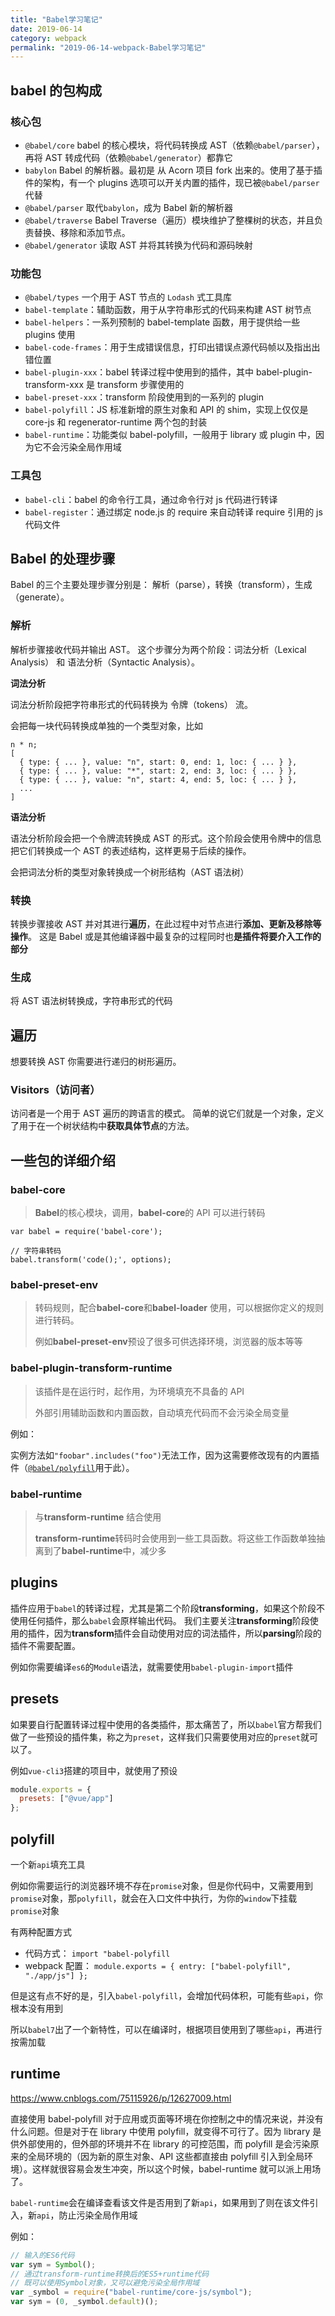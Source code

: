 ```yaml
---
title: "Babel学习笔记"
date: 2019-06-14
category: webpack
permalink: "2019-06-14-webpack-Babel学习笔记"
---
```


## babel 的包构成

### 核心包

- `@babel/core` babel 的核心模块，将代码转换成 AST（依赖`@babel/parser`），再将 AST 转成代码（依赖`@babel/generator`）都靠它
- `babylon` Babel 的解析器。最初是 从 Acorn 项目 fork 出来的。使用了基于插件的架构，有一个 plugins 选项可以开关内置的插件，现已被`@babel/parser`代替
- `@babel/parser` 取代`babylon`，成为 Babel 新的解析器
- `@babel/traverse` Babel Traverse（遍历）模块维护了整棵树的状态，并且负责替换、移除和添加节点。
- `@babel/generator` 读取 AST 并将其转换为代码和源码映射

### 功能包

- `@babel/types` 一个用于 AST 节点的 `Lodash` 式工具库
- `babel-template`：辅助函数，用于从字符串形式的代码来构建 AST 树节点
- `babel-helpers`：一系列预制的 babel-template 函数，用于提供给一些 plugins 使用
- `babel-code-frames`：用于生成错误信息，打印出错误点源代码帧以及指出出错位置
- `babel-plugin-xxx`：babel 转译过程中使用到的插件，其中 babel-plugin-transform-xxx 是 transform 步骤使用的
- `babel-preset-xxx`：transform 阶段使用到的一系列的 plugin
- `babel-polyfill`：JS 标准新增的原生对象和 API 的 shim，实现上仅仅是 core-js 和 regenerator-runtime 两个包的封装
- `babel-runtime`：功能类似 babel-polyfill，一般用于 library 或 plugin 中，因为它不会污染全局作用域

### 工具包

- `babel-cli`：babel 的命令行工具，通过命令行对 js 代码进行转译
- `babel-register`：通过绑定 node.js 的 require 来自动转译 require 引用的 js 代码文件

## Babel 的处理步骤

Babel 的三个主要处理步骤分别是： 解析（parse），转换（transform），生成（generate）。

### 解析

解析步骤接收代码并输出 AST。 这个步骤分为两个阶段：词法分析（Lexical Analysis） 和 语法分析（Syntactic Analysis）。

**词法分析**

词法分析阶段把字符串形式的代码转换为 令牌（tokens） 流。

会把每一块代码转换成单独的一个类型对象，比如

```
n * n;
[
  { type: { ... }, value: "n", start: 0, end: 1, loc: { ... } },
  { type: { ... }, value: "*", start: 2, end: 3, loc: { ... } },
  { type: { ... }, value: "n", start: 4, end: 5, loc: { ... } },
  ...
]
```

**语法分析**

语法分析阶段会把一个令牌流转换成 AST 的形式。这个阶段会使用令牌中的信息把它们转换成一个 AST 的表述结构，这样更易于后续的操作。

会把词法分析的类型对象转换成一个树形结构（AST 语法树）

### 转换

转换步骤接收 AST 并对其进行**遍历**，在此过程中对节点进行**添加、更新及移除等操作**。 这是 Babel 或是其他编译器中最复杂的过程同时也**是插件将要介入工作的部分**

### 生成

将 AST 语法树转换成，字符串形式的代码

## 遍历

想要转换 AST 你需要进行递归的树形遍历。

### Visitors（访问者）

访问者是一个用于 AST 遍历的跨语言的模式。 简单的说它们就是一个对象，定义了用于在一个树状结构中**获取具体节点**的方法。

## 一些包的详细介绍

### babel-core

> **Babel**的核心模块，调用，**babel-core**的 API 可以进行转码

```
var babel = require('babel-core');

// 字符串转码
babel.transform('code();', options);
```

### babel-preset-env

> 转码规则，配合**babel-core**和**babel-loader** 使用，可以根据你定义的规则进行转码。
>
> 例如**babel-preset-env**预设了很多可供选择环境，浏览器的版本等等

### babel-plugin-transform-runtime

> 该插件是在运行时，起作用，为环境填充不具备的 API
>
> 外部引用辅助函数和内置函数，自动填充代码而不会污染全局变量

例如：

实例方法如`"foobar".includes("foo")`无法工作，因为这需要修改现有的内置插件（[`@babel/polyfill`](http://babeljs.io/docs/usage/polyfill)用于此）。

### babel-runtime

> 与**transform-runtime** 结合使用
>
> **transform-runtime**转码时会使用到一些工具函数。将这些工作函数单独抽离到了**babel-runtime**中，减少多

## plugins

插件应用于`babel`的转译过程，尤其是第二个阶段**transforming**，如果这个阶段不使用任何插件，那么`babel`会原样输出代码。
我们主要关注**transforming**阶段使用的插件，因为**transform**插件会自动使用对应的词法插件，所以**parsing**阶段的插件不需要配置。

例如你需要编译`es6`的`Module`语法，就需要使用`babel-plugin-import`插件

## presets

如果要自行配置转译过程中使用的各类插件，那太痛苦了，所以`babel`官方帮我们做了一些预设的插件集，称之为`preset`，这样我们只需要使用对应的`preset`就可以了。

例如`vue-cli3`搭建的项目中，就使用了预设

```js
module.exports = {
  presets: ["@vue/app"]
};
```

## polyfill

一个新`api`填充工具

例如你需要运行的浏览器环境不存在`promise`对象，但是你代码中，又需要用到`promise`对象，那`polyfill`，就会在入口文件中执行，为你的`window`下挂载`promise`对象

有两种配置方式

- 代码方式： `import "babel-polyfill`
- webpack 配置： `module.exports = { entry: ["babel-polyfill", "./app/js"] };`

但是这有点不好的是，引入`babel-polyfill`，会增加代码体积，可能有些`api`，你根本没有用到

所以`babel7`出了一个新特性，可以在编译时，根据项目使用到了哪些`api`，再进行按需加载

## runtime

https://www.cnblogs.com/75115926/p/12627009.html

直接使用 babel-polyfill 对于应用或页面等环境在你控制之中的情况来说，并没有什么问题。但是对于在 library 中使用 polyfill，就变得不可行了。因为 library 是供外部使用的，但外部的环境并不在 library 的可控范围，而 polyfill 是会污染原来的全局环境的（因为新的原生对象、API 这些都直接由 polyfill 引入到全局环境）。这样就很容易会发生冲突，所以这个时候，babel-runtime 就可以派上用场了。

`babel-runtime`会在编译查看该文件是否用到了新`api`，如果用到了则在该文件引入，新`api`，防止污染全局作用域

例如：

```js
// 输入的ES6代码
var sym = Symbol();
// 通过transform-runtime转换后的ES5+runtime代码
// 既可以使用Symbol对象，又可以避免污染全局作用域
var _symbol = require("babel-runtime/core-js/symbol");
var sym = (0, _symbol.default)();
```
